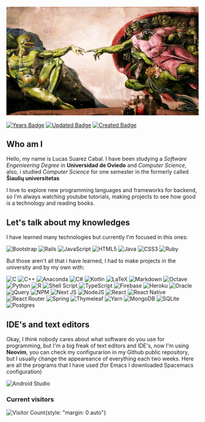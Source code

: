 ![adanpepe](/images/pepecreation.jpg)


[![Years Badge](https://badges.pufler.dev/years/puf17640)](https://badges.pufler.dev)
[![Updated Badge](https://badges.pufler.dev/updated/puf17640/git-badges)](https://badges.pufler.dev)
[![Created Badge](https://badges.pufler.dev/created/puf17640/git-badges)](https://badges.pufler.dev)

## Who am I
Hello, my name is Lucas Suarez Cabal. I have been studying a _Software Engenieering Degree_ in **Universidad de Oviedo** and _Computer Science_, also, i studied _Computer Science_ for one semester in the formerly called **Šiaulių universitetas**

I love to explore new programming languages and frameworks for backend, so I'm always watching youtube tutorials, making projects to see how good is a technology and reading books.

## Let's talk about my knowledges

I have learned many technologies but currently I'm focused in this ones:

![Bootstrap](https://img.shields.io/badge/bootstrap-%23563D7C.svg?style=for-the-badge&logo=bootstrap&logoColor=white)   ![Rails](https://img.shields.io/badge/rails-%23CC0000.svg?style=for-the-badge&logo=ruby-on-rails&logoColor=white)   ![JavaScript](https://img.shields.io/badge/javascript-%23323330.svg?style=for-the-badge&logo=javascript&logoColor=%23F7DF1E) ![HTML5](https://img.shields.io/badge/html5-%23E34F26.svg?style=for-the-badge&logo=html5&logoColor=white) ![Java](https://img.shields.io/badge/java-%23ED8B00.svg?style=for-the-badge&logo=java&logoColor=white)   ![CSS3](https://img.shields.io/badge/css3-%231572B6.svg?style=for-the-badge&logo=css3&logoColor=white) ![Ruby](https://img.shields.io/badge/ruby-%23CC342D.svg?style=for-the-badge&logo=ruby&logoColor=white)

But those aren't all that i have learned, I had to make projects in the university and by my own with:

![C](https://img.shields.io/badge/c-%2300599C.svg?style=for-the-badge&logo=c&logoColor=white)   ![C++](https://img.shields.io/badge/c++-%2300599C.svg?style=for-the-badge&logo=c%2B%2B&logoColor=white) ![Anaconda](https://img.shields.io/badge/Anaconda-%2344A833.svg?style=for-the-badge&logo=anaconda&logoColor=white)  ![C#](https://img.shields.io/badge/c%23-%23239120.svg?style=for-the-badge&logo=c-sharp&logoColor=white) ![Kotlin](https://img.shields.io/badge/kotlin-%230095D5.svg?style=for-the-badge&logo=kotlin&logoColor=white) ![LaTeX](https://img.shields.io/badge/latex-%23008080.svg?style=for-the-badge&logo=latex&logoColor=white)  ![Markdown](https://img.shields.io/badge/markdown-%23000000.svg?style=for-the-badge&logo=markdown&logoColor=white)  ![Octave](https://img.shields.io/badge/OCTAVE-darkblue?style=for-the-badge&logo=octave&logoColor=fcd683)    ![Python](https://img.shields.io/badge/python-3670A0?style=for-the-badge&logo=python&logoColor=ffdd54)  ![R](https://img.shields.io/badge/r-%23276DC3.svg?style=for-the-badge&logo=r&logoColor=white)   ![Shell Script](https://img.shields.io/badge/shell_script-%23121011.svg?style=for-the-badge&logo=gnu-bash&logoColor=white)  ![TypeScript](https://img.shields.io/badge/typescript-%23007ACC.svg?style=for-the-badge&logo=typescript&logoColor=white) ![Firebase](https://img.shields.io/badge/firebase-%23039BE5.svg?style=for-the-badge&logo=firebase) ![Heroku](https://img.shields.io/badge/heroku-%23430098.svg?style=for-the-badge&logo=heroku&logoColor=white)    ![Oracle](https://img.shields.io/badge/Oracle-F80000?style=for-the-badge&logo=oracle&logoColor=white)   ![jQuery](https://img.shields.io/badge/jquery-%230769AD.svg?style=for-the-badge&logo=jquery&logoColor=white)    ![NPM](https://img.shields.io/badge/NPM-%23000000.svg?style=for-the-badge&logo=npm&logoColor=white) ![Next JS](https://img.shields.io/badge/Next-black?style=for-the-badge&logo=next.js&logoColor=white)    ![NodeJS](https://img.shields.io/badge/node.js-6DA55F?style=for-the-badge&logo=node.js&logoColor=white) ![React](https://img.shields.io/badge/react-%2320232a.svg?style=for-the-badge&logo=react&logoColor=%2361DAFB)   ![React Native](https://img.shields.io/badge/react_native-%2320232a.svg?style=for-the-badge&logo=react&logoColor=%2361DAFB) ![React Router](https://img.shields.io/badge/React_Router-CA4245?style=for-the-badge&logo=react-router&logoColor=white) ![Spring](https://img.shields.io/badge/spring-%236DB33F.svg?style=for-the-badge&logo=spring&logoColor=white)    ![Thymeleaf](https://img.shields.io/badge/Thymeleaf-%23005C0F.svg?style=for-the-badge&logo=Thymeleaf&logoColor=white)   ![Yarn](https://img.shields.io/badge/yarn-%232C8EBB.svg?style=for-the-badge&logo=yarn&logoColor=white)
![MongoDB](https://img.shields.io/badge/MongoDB-%234ea94b.svg?style=for-the-badge&logo=mongodb&logoColor=white) ![SQLite](https://img.shields.io/badge/sqlite-%2307405e.svg?style=for-the-badge&logo=sqlite&logoColor=white)    ![Postgres](https://img.shields.io/badge/postgres-%23316192.svg?style=for-the-badge&logo=postgresql&logoColor=white)

## IDE's and text editors
Okay, I think nobody cares about what software do you use for programming, but I'm a big freak of text editors and IDE's, now I'm using **Neovim**, you can check my configurarion in my Github public repository, but I usually change the appeareance of everything each two weeks. Here are all the programs that I have used (for Emacs I downloaded Spacemacs configuration)

![Android Studio](https://img.shields.io/badge/Android%20Studio-3DDC84.svg?style=for-the-badge&logo=android-studio&logoColor=white)

























### Current visitors
![Visitor Count](https://profile-counter.glitch.me/akaLukzKbal/count.svg){style: "margin: 0 auto"}

<!--
**akaLukzKbal/akaLukzKbal** is a ✨ _special_ ✨ repository because its `README.md` (this file) appears on your GitHub profile.

Here are some ideas to get you started:

- 🔭 I’m currently working on ...
- 🌱 I’m currently learning ...
- 👯 I’m looking to collaborate on ...
- 🤔 I’m looking for help with ...
- 💬 Ask me about ...
- 📫 How to reach me: ...
- 😄 Pronouns: ...
- ⚡ Fun fact: ...
-->
